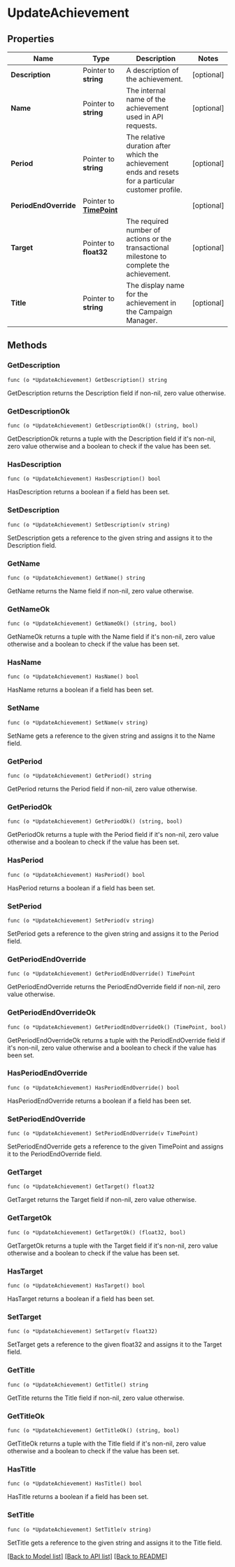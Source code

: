 # UpdateAchievement

## Properties

Name | Type | Description | Notes
------------ | ------------- | ------------- | -------------
**Description** | Pointer to **string** | A description of the achievement. | [optional] 
**Name** | Pointer to **string** | The internal name of the achievement used in API requests.  | [optional] 
**Period** | Pointer to **string** | The relative duration after which the achievement ends and resets for a particular customer profile.  | [optional] 
**PeriodEndOverride** | Pointer to [**TimePoint**](TimePoint.md) |  | [optional] 
**Target** | Pointer to **float32** | The required number of actions or the transactional milestone to complete the achievement. | [optional] 
**Title** | Pointer to **string** | The display name for the achievement in the Campaign Manager. | [optional] 

## Methods

### GetDescription

`func (o *UpdateAchievement) GetDescription() string`

GetDescription returns the Description field if non-nil, zero value otherwise.

### GetDescriptionOk

`func (o *UpdateAchievement) GetDescriptionOk() (string, bool)`

GetDescriptionOk returns a tuple with the Description field if it's non-nil, zero value otherwise
and a boolean to check if the value has been set.

### HasDescription

`func (o *UpdateAchievement) HasDescription() bool`

HasDescription returns a boolean if a field has been set.

### SetDescription

`func (o *UpdateAchievement) SetDescription(v string)`

SetDescription gets a reference to the given string and assigns it to the Description field.

### GetName

`func (o *UpdateAchievement) GetName() string`

GetName returns the Name field if non-nil, zero value otherwise.

### GetNameOk

`func (o *UpdateAchievement) GetNameOk() (string, bool)`

GetNameOk returns a tuple with the Name field if it's non-nil, zero value otherwise
and a boolean to check if the value has been set.

### HasName

`func (o *UpdateAchievement) HasName() bool`

HasName returns a boolean if a field has been set.

### SetName

`func (o *UpdateAchievement) SetName(v string)`

SetName gets a reference to the given string and assigns it to the Name field.

### GetPeriod

`func (o *UpdateAchievement) GetPeriod() string`

GetPeriod returns the Period field if non-nil, zero value otherwise.

### GetPeriodOk

`func (o *UpdateAchievement) GetPeriodOk() (string, bool)`

GetPeriodOk returns a tuple with the Period field if it's non-nil, zero value otherwise
and a boolean to check if the value has been set.

### HasPeriod

`func (o *UpdateAchievement) HasPeriod() bool`

HasPeriod returns a boolean if a field has been set.

### SetPeriod

`func (o *UpdateAchievement) SetPeriod(v string)`

SetPeriod gets a reference to the given string and assigns it to the Period field.

### GetPeriodEndOverride

`func (o *UpdateAchievement) GetPeriodEndOverride() TimePoint`

GetPeriodEndOverride returns the PeriodEndOverride field if non-nil, zero value otherwise.

### GetPeriodEndOverrideOk

`func (o *UpdateAchievement) GetPeriodEndOverrideOk() (TimePoint, bool)`

GetPeriodEndOverrideOk returns a tuple with the PeriodEndOverride field if it's non-nil, zero value otherwise
and a boolean to check if the value has been set.

### HasPeriodEndOverride

`func (o *UpdateAchievement) HasPeriodEndOverride() bool`

HasPeriodEndOverride returns a boolean if a field has been set.

### SetPeriodEndOverride

`func (o *UpdateAchievement) SetPeriodEndOverride(v TimePoint)`

SetPeriodEndOverride gets a reference to the given TimePoint and assigns it to the PeriodEndOverride field.

### GetTarget

`func (o *UpdateAchievement) GetTarget() float32`

GetTarget returns the Target field if non-nil, zero value otherwise.

### GetTargetOk

`func (o *UpdateAchievement) GetTargetOk() (float32, bool)`

GetTargetOk returns a tuple with the Target field if it's non-nil, zero value otherwise
and a boolean to check if the value has been set.

### HasTarget

`func (o *UpdateAchievement) HasTarget() bool`

HasTarget returns a boolean if a field has been set.

### SetTarget

`func (o *UpdateAchievement) SetTarget(v float32)`

SetTarget gets a reference to the given float32 and assigns it to the Target field.

### GetTitle

`func (o *UpdateAchievement) GetTitle() string`

GetTitle returns the Title field if non-nil, zero value otherwise.

### GetTitleOk

`func (o *UpdateAchievement) GetTitleOk() (string, bool)`

GetTitleOk returns a tuple with the Title field if it's non-nil, zero value otherwise
and a boolean to check if the value has been set.

### HasTitle

`func (o *UpdateAchievement) HasTitle() bool`

HasTitle returns a boolean if a field has been set.

### SetTitle

`func (o *UpdateAchievement) SetTitle(v string)`

SetTitle gets a reference to the given string and assigns it to the Title field.


[[Back to Model list]](../README.md#documentation-for-models) [[Back to API list]](../README.md#documentation-for-api-endpoints) [[Back to README]](../README.md)


